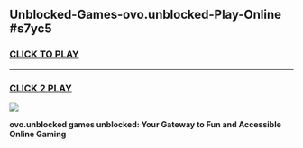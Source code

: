 
## Unblocked-Games-ovo.unblocked-Play-Online #s7yc5
<h3>
<a href="https://news.freeplayer.one?title=ovo.unblocked&ref=3">CLICK TO PLAY</a></h3>
<hr>

<h3>
<a href="https://news.freeplayer.one?title=ovo.unblocked&ref=3">CLICK 2 PLAY</a>
  
</h3>

<a href="https://news.freeplayer.one?title=ovo.unblocked&ref=3"><img src="https://clearcache.store/games.png"></a>


**ovo.unblocked games unblocked: Your Gateway to Fun and Accessible Online Gaming**
